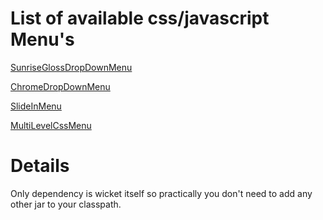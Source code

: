 # List of available css/javascript Menu's #
[SunriseGlossDropDownMenu](SunriseGlossDropDownMenu.md)

[ChromeDropDownMenu](ChromeDropDownMenu.md)

[SlideInMenu](SlideInMenu.md)

[MultiLevelCssMenu](MultiLevelCssMenu.md)

# Details #

Only dependency is wicket itself so practically you don't need to add any other jar to your classpath.